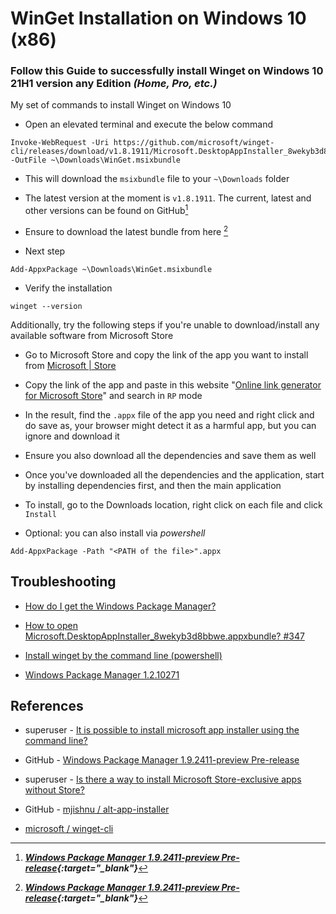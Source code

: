 # WinGet Installation on Windows 10 (x86)

### Follow this Guide to successfully install Winget on Windows 10 21H1 version any Edition _(Home, Pro, etc.)_


My set of commands to install Winget on Windows 10

* Open an elevated terminal and execute the below command
```
Invoke-WebRequest -Uri https://github.com/microsoft/winget-cli/releases/download/v1.8.1911/Microsoft.DesktopAppInstaller_8wekyb3d8bbwe.msixbundle -OutFile ~\Downloads\WinGet.msixbundle
```

* This will download the `msixbundle` file to your `~\Downloads` folder

* The latest version at the moment is `v1.8.1911`. The current, latest and other versions can be found on GitHub[^1]

* Ensure to download the latest bundle from here [^1]

* Next step
```
Add-AppxPackage ~\Downloads\WinGet.msixbundle
```

* Verify the installation
```
winget --version
```


Additionally, try the following steps if you're unable to download/install any available software from Microsoft Store

* Go to Microsoft Store and copy the link of the app you want to install from [Microsoft | Store](https://apps.microsoft.com/store/apps)

* Copy the link of the app and paste in this website "[Online link generator for Microsoft Store](https://store.rg-adguard.net)" and search in `RP` mode 

* In the result, find the `.appx` file of the app you need and right click and do save as, your browser might detect it as a harmful app, but you can ignore and download it

* Ensure you also download all the dependencies and save them as well

* Once you've downloaded all the dependencies and the application, start by installing dependencies first, and then the main application

* To install, go to the Downloads location, right click on each file and click `Install`

* Optional: you can also install via _powershell_
```
Add-AppxPackage -Path "<PATH of the file>".appx
```


## Troubleshooting

- [How do I get the Windows Package Manager?](https://github.com/microsoft/winget-cli/blob/master/doc/troubleshooting/README.md)

- [How to open Microsoft.DesktopAppInstaller_8wekyb3d8bbwe.appxbundle? #347](https://github.com/microsoft/winget-cli/issues/347)

- [Install winget by the command line (powershell)](https://stackoverflow.com/questions/74166150/install-winget-by-the-command-line-powershell)

- [Windows Package Manager 1.2.10271](https://github.com/microsoft/winget-cli/releases/tag/v1.2.10271)


## References

* superuser - 
[It is possible to install microsoft app installer using the command line?](https://superuser.com/questions/1701930/it-is-possible-to-install-microsoft-app-installer-using-the-command-line)

* GitHub - 
[Windows Package Manager 1.9.2411-preview Pre-release](https://github.com/microsoft/winget-cli/releases/)



* superuser - 
[Is there a way to install Microsoft Store-exclusive apps without Store?](https://superuser.com/questions/1721755/is-there-a-way-to-install-microsoft-store-exclusive-apps-without-store)

* GitHub - 
[mjishnu / alt-app-installer](https://github.com/mjishnu/alt-app-installer)

* [microsoft / winget-cli](https://github.com/microsoft/winget-cli?tab=readme-ov-file#installing-the-client)


> [^1]: _**[Windows Package Manager 1.9.2411-preview Pre-release](https://github.com/microsoft/winget-cli/releases/){:target="_blank"}**_